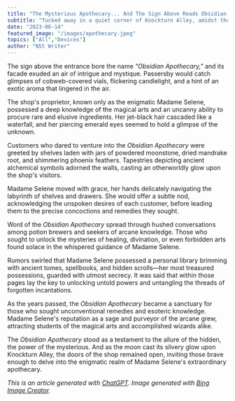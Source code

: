 ```yaml
---
title: "The Mysterious Apothecary... And The Sign Above Reads Obsidian Apothecary"
subtitle: "Tucked away in a quiet corner of Knockturn Alley, amidst the shadows and whispers, stood a shop that held the secrets of forgotten potions and arcane ingredients."
date: "2023-06-14"
featured_image: "/images/apothecary.jpeg"
topics: ["All","Devices"]
author: "NSt Writer"
---
```


The sign above the entrance bore the name _"Obsidian Apothecary,"_ and its facade exuded an air of intrigue and mystique. Passersby would catch glimpses of cobweb-covered vials, flickering candlelight, and a hint of an exotic aroma that lingered in the air.

The shop's proprietor, known only as the enigmatic Madame Selene, possessed a deep knowledge of the magical arts and an uncanny ability to procure rare and elusive ingredients. Her jet-black hair cascaded like a waterfall, and her piercing emerald eyes seemed to hold a glimpse of the unknown.

Customers who dared to venture into the _Obsidian Apothecary_ were greeted by shelves laden with jars of powdered moonstone, dried mandrake root, and shimmering phoenix feathers. Tapestries depicting ancient alchemical symbols adorned the walls, casting an otherworldly glow upon the shop's visitors.

Madame Selene moved with grace, her hands delicately navigating the labyrinth of shelves and drawers. She would offer a subtle nod, acknowledging the unspoken desires of each customer, before leading them to the precise concoctions and remedies they sought.

Word of the _Obsidian Apothecary_ spread through hushed conversations among potion brewers and seekers of arcane knowledge. Those who sought to unlock the mysteries of healing, divination, or even forbidden arts found solace in the whispered guidance of Madame Selene.

Rumors swirled that Madame Selene possessed a personal library brimming with ancient tomes, spellbooks, and hidden scrolls—her most treasured possessions, guarded with utmost secrecy. It was said that within those pages lay the key to unlocking untold powers and untangling the threads of forgotten incantations.

As the years passed, the _Obsidian Apothecary_ became a sanctuary for those who sought unconventional remedies and esoteric knowledge. Madame Selene's reputation as a sage and purveyor of the arcane grew, attracting students of the magical arts and accomplished wizards alike.

The _Obsidian Apothecary_ stood as a testament to the allure of the hidden, the power of the mysterious. And as the moon cast its silvery glow upon Knockturn Alley, the doors of the shop remained open, inviting those brave enough to delve into the enigmatic realm of Madame Selene's extraordinary apothecary.

_This is an article generated with [ChatGPT](https://chat.openai.com/). Image generated with [Bing Image Creator](https://www.bing.com/create)._
